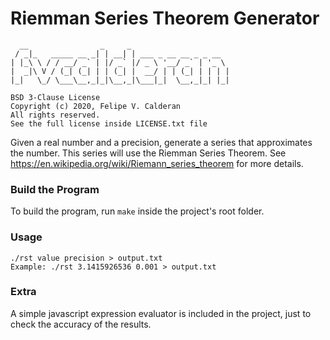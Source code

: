 # Riemman Series Theorem Generator

```
  __                _     _                      
 / _|_   _____ __ _| | __| | ___ _ __ __ _ _ __  
| |_\ \ / / __/ _` | |/ _` |/ _ \ '__/ _` | '_ \ 
|  _|\ V / (_| (_| | | (_| |  __/ | | (_| | | | |
|_|   \_/ \___\__,_|_|\__,_|\___|_|  \__,_|_| |_|

BSD 3-Clause License
Copyright (c) 2020, Felipe V. Calderan
All rights reserved.
See the full license inside LICENSE.txt file
```

Given a real number and a precision, generate a series that approximates the number. This series will use the Riemman Series Theorem. See https://en.wikipedia.org/wiki/Riemann_series_theorem for more details.

### Build the Program

To build the program, run `make` inside the project's root folder.

### Usage

```
./rst value precision > output.txt
Example: ./rst 3.1415926536 0.001 > output.txt
```

### Extra

A simple javascript expression evaluator is included in the project, just to check the accuracy of the results.
